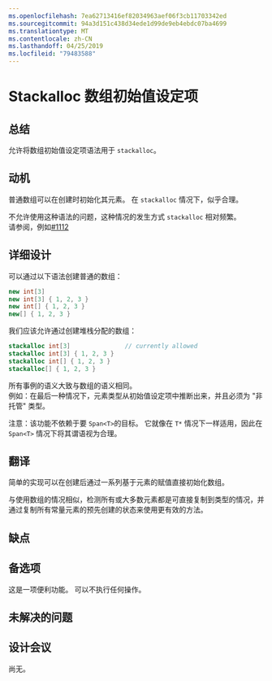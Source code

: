 ```yaml
---
ms.openlocfilehash: 7ea62713416ef82034963aef06f3cb11703342ed
ms.sourcegitcommit: 94a3d151c438d34ede1d99de9eb4ebdc07ba4699
ms.translationtype: MT
ms.contentlocale: zh-CN
ms.lasthandoff: 04/25/2019
ms.locfileid: "79483588"
---
```

# <a name="stackalloc-array-initializers"></a>Stackalloc 数组初始值设定项

## <a name="summary"></a>总结
[summary]: #summary

允许将数组初始值设定项语法用于 `stackalloc`。

## <a name="motivation"></a>动机
[motivation]: #motivation

普通数组可以在创建时初始化其元素。 在 `stackalloc` 情况下，似乎合理。

不允许使用这种语法的问题，这种情况的发生方式 `stackalloc` 相对频繁。  
请参阅，例如[#1112](https://github.com/dotnet/csharplang/issues/1112)

## <a name="detailed-design"></a>详细设计

可以通过以下语法创建普通的数组：

```csharp
new int[3]
new int[3] { 1, 2, 3 }
new int[] { 1, 2, 3 }
new[] { 1, 2, 3 }
```

我们应该允许通过创建堆栈分配的数组：  

```csharp
stackalloc int[3]               // currently allowed
stackalloc int[3] { 1, 2, 3 }
stackalloc int[] { 1, 2, 3 }
stackalloc[] { 1, 2, 3 }
```

所有事例的语义大致与数组的语义相同。  
例如：在最后一种情况下，元素类型从初始值设定项中推断出来，并且必须为 "非托管" 类型。

注意：该功能不依赖于要 `Span<T>`的目标。 它就像在 `T*` 情况下一样适用，因此在 `Span<T>` 情况下将其谓语视为合理。  

## <a name="translation"></a>翻译

简单的实现可以在创建后通过一系列基于元素的赋值直接初始化数组。  

与使用数组的情况相似，检测所有或大多数元素都是可直接复制到类型的情况，并通过复制所有常量元素的预先创建的状态来使用更有效的方法。 

## <a name="drawbacks"></a>缺点
[drawbacks]: #drawbacks

## <a name="alternatives"></a>备选项
[alternatives]: #alternatives

这是一项便利功能。 可以不执行任何操作。

## <a name="unresolved-questions"></a>未解决的问题
[unresolved]: #unresolved-questions

## <a name="design-meetings"></a>设计会议

尚无。 
